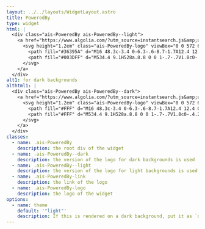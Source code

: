 ```yaml
---
layout: ../../layouts/WidgetLayout.astro
title: PoweredBy
type: widget
html: |
  <div class="ais-PoweredBy ais-PoweredBy--light">
    <a href="https://www.algolia.com/?utm_source=instantsearch.js&amp;utm_medium=website&amp;utm_content=instantsearchjs.netlify.app&amp;utm_campaign=poweredby" target="_blank" class="ais-PoweredBy-link" aria-label="Search by Algolia" rel="noopener noreferrer">
      <svg height="1.2em" class="ais-PoweredBy-logo" viewBox="0 0 572 64">
        <path fill="#36395A" d="M16 48.3c-3.4 0-6.3-.6-8.7-1.7A12.4 12.4 0 0 1 1.9 42C.6 40 0 38 0 35.4h6.5a6.7 6.7 0 0 0 3.9 6c1.4.7 3.3 1.1 5.6 1.1 2.2 0 4-.3 5.4-1a7 7 0 0 0 3-2.4 6 6 0 0 0 1-3.4c0-1.5-.6-2.8-1.9-3.7-1.3-1-3.3-1.6-5.9-1.8l-4-.4c-3.7-.3-6.6-1.4-8.8-3.4a10 10 0 0 1-3.3-7.9c0-2.4.6-4.6 1.8-6.4a12 12 0 0 1 5-4.3c2.2-1 4.7-1.6 7.5-1.6s5.5.5 7.6 1.6a12 12 0 0 1 5 4.4c1.2 1.8 1.8 4 1.8 6.7h-6.5a6.4 6.4 0 0 0-3.5-5.9c-1-.6-2.6-1-4.4-1s-3.2.3-4.4 1c-1.1.6-2 1.4-2.6 2.4-.5 1-.8 2-.8 3.1a5 5 0 0 0 1.5 3.6c1 1 2.6 1.7 4.7 1.9l4 .3c2.8.2 5.2.8 7.2 1.8 2.1 1 3.7 2.2 4.9 3.8a9.7 9.7 0 0 1 1.7 5.8c0 2.5-.7 4.7-2 6.6a13 13 0 0 1-5.6 4.4c-2.4 1-5.2 1.6-8.4 1.6Zm35.6 0c-2.6 0-4.8-.4-6.7-1.3a13 13 0 0 1-4.7-3.5 17.1 17.1 0 0 1-3.6-10.4v-1c0-2 .3-3.8 1-5.6a13 13 0 0 1 7.3-8.3 15 15 0 0 1 6.3-1.4A13.2 13.2 0 0 1 64 24.3c1 2.2 1.6 4.6 1.6 7.2V34H39.4v-4.3h21.8l-1.8 2.2c0-2-.3-3.7-.9-5.1a7.3 7.3 0 0 0-2.7-3.4c-1.2-.7-2.7-1.1-4.6-1.1s-3.4.4-4.7 1.3a8 8 0 0 0-2.9 3.6c-.6 1.5-.9 3.3-.9 5.4 0 2 .3 3.7 1 5.3a7.9 7.9 0 0 0 2.8 3.7c1.3.8 3 1.3 5 1.3s3.8-.5 5.1-1.3c1.3-1 2.1-2 2.4-3.2h6a11.8 11.8 0 0 1-7 8.7 16 16 0 0 1-6.4 1.2ZM80 48c-2.2 0-4-.3-5.7-1a8.4 8.4 0 0 1-3.7-3.3 9.7 9.7 0 0 1-1.3-5.2c0-2 .5-3.8 1.5-5.2a9 9 0 0 1 4.3-3.1c1.8-.7 4-1 6.7-1H89v4.1h-7.5c-2 0-3.4.5-4.4 1.4-1 1-1.6 2.1-1.6 3.6s.5 2.7 1.6 3.6c1 1 2.5 1.4 4.4 1.4 1.1 0 2.2-.2 3.2-.7 1-.4 1.9-1 2.6-2 .6-1 1-2.4 1-4.2l1.7 2.1c-.2 2-.7 3.8-1.5 5.2a9 9 0 0 1-3.4 3.3 12 12 0 0 1-5.3 1Zm9.5-.7v-8.8h-1v-10c0-1.8-.5-3.2-1.4-4.1-1-1-2.4-1.4-4.2-1.4a142.9 142.9 0 0 0-10.2.4v-5.6a74.8 74.8 0 0 1 8.6-.4c3 0 5.5.4 7.5 1.2s3.4 2 4.4 3.6c1 1.7 1.4 4 1.4 6.7v18.4h-5Zm12.9 0V17.8h5v12.3h-.2c0-4.2 1-7.4 2.8-9.5a11 11 0 0 1 8.3-3.1h1v5.6h-2a9 9 0 0 0-6.3 2.2c-1.5 1.5-2.2 3.6-2.2 6.4v15.6h-6.4Zm34.4 1a15 15 0 0 1-6.6-1.3c-1.9-.9-3.4-2-4.7-3.5a15.5 15.5 0 0 1-2.7-5c-.6-1.7-1-3.6-1-5.4v-1c0-2 .4-3.8 1-5.6a15 15 0 0 1 2.8-4.9c1.3-1.5 2.8-2.6 4.6-3.5a16.4 16.4 0 0 1 13.3.2c2 1 3.5 2.3 4.8 4a12 12 0 0 1 2 6H144c-.2-1.6-1-3-2.2-4.1a7.5 7.5 0 0 0-5.2-1.7 8 8 0 0 0-4.7 1.3 8 8 0 0 0-2.8 3.6 13.8 13.8 0 0 0 0 10.3c.6 1.5 1.5 2.7 2.8 3.6s2.8 1.3 4.8 1.3c1.5 0 2.7-.2 3.8-.8a7 7 0 0 0 2.6-2c.7-1 1-2 1.2-3.2h6.2a11 11 0 0 1-2 6.2 15.1 15.1 0 0 1-11.8 5.5Zm19.7-1v-40h6.4V31h-1.3c0-3 .4-5.5 1.1-7.6a9.7 9.7 0 0 1 3.5-4.8A9.9 9.9 0 0 1 172 17h.3c3.5 0 6 1.1 7.9 3.5 1.7 2.3 2.6 5.7 2.6 10v16.8h-6.4V29.6c0-2.1-.6-3.8-1.8-5a6.4 6.4 0 0 0-4.8-1.8c-2 0-3.7.7-5 2a7.8 7.8 0 0 0-1.9 5.5v17h-6.4Zm63.8 1a12.2 12.2 0 0 1-10.9-6.2 19 19 0 0 1-1.8-7.3h1.4v12.5h-5.1v-40h6.4v19.8l-2 3.5c.2-3.1.8-5.7 1.9-7.7a11 11 0 0 1 4.4-4.5c1.8-1 3.9-1.5 6.1-1.5a13.4 13.4 0 0 1 12.8 9.1c.7 1.9 1 3.8 1 6v1c0 2.2-.3 4.1-1 6a13.6 13.6 0 0 1-13.2 9.4Zm-1.2-5.5a8.4 8.4 0 0 0 7.9-5c.7-1.5 1.1-3.3 1.1-5.3s-.4-3.8-1.1-5.3a8.7 8.7 0 0 0-3.2-3.6 9.6 9.6 0 0 0-9.2-.2 8.5 8.5 0 0 0-3.3 3.2c-.8 1.4-1.3 3-1.3 5v2.3a9 9 0 0 0 1.3 4.8 9 9 0 0 0 3.4 3c1.4.7 2.8 1 4.4 1Zm27.3 3.9-10-28.9h6.5l9.5 28.9h-6Zm-7.5 12.2v-5.7h4.9c1 0 2-.1 2.9-.4a4 4 0 0 0 2-1.4c.4-.7.9-1.6 1.2-2.7l8.6-30.9h6.2l-9.3 32.4a14 14 0 0 1-2.5 5 8.9 8.9 0 0 1-4 2.8c-1.5.6-3.4.9-5.6.9h-4.4Zm9-12.2v-5.2h6.4v5.2H248Z"/>
        <path fill="#003DFF" d="M534.4 9.1H528a.8.8 0 0 1-.7-.7V1.8c0-.4.2-.7.6-.8l6.5-1c.4 0 .8.2.9.6v7.8c0 .4-.4.7-.8.7zM428 35.2V.8c0-.5-.3-.8-.7-.8h-.2l-6.4 1c-.4 0-.7.4-.7.8v35c0 1.6 0 11.8 12.3 12.2.5 0 .8-.4.8-.8V43c0-.4-.3-.7-.6-.8-4.5-.5-4.5-6-4.5-7zm106.5-21.8H528c-.4 0-.7.4-.7.8v34c0 .4.3.8.7.8h6.5c.4 0 .8-.4.8-.8v-34c0-.5-.4-.8-.8-.8zm-17.7 21.8V.8c0-.5-.3-.8-.8-.8l-6.5 1c-.4 0-.7.4-.7.8v35c0 1.6 0 11.8 12.3 12.2.4 0 .8-.4.8-.8V43c0-.4-.3-.7-.7-.8-4.4-.5-4.4-6-4.4-7zm-22.2-20.6a16.5 16.5 0 0 1 8.6 9.3c.8 2.2 1.3 4.8 1.3 7.5a19.4 19.4 0 0 1-4.6 12.6 14.8 14.8 0 0 1-5.2 3.6c-2 .9-5.2 1.4-6.8 1.4a21 21 0 0 1-6.7-1.4 15.4 15.4 0 0 1-8.6-9.3 21.3 21.3 0 0 1 0-14.4 15.2 15.2 0 0 1 8.6-9.3c2-.8 4.3-1.2 6.7-1.2s4.6.4 6.7 1.2zm-6.7 27.6c2.7 0 4.7-1 6.2-3s2.2-4.3 2.2-7.8-.7-6.3-2.2-8.3-3.5-3-6.2-3-4.7 1-6.1 3c-1.5 2-2.2 4.8-2.2 8.3s.7 5.8 2.2 7.8 3.5 3 6.2 3zm-88.8-28.8c-6.2 0-11.7 3.3-14.8 8.2a18.6 18.6 0 0 0 4.8 25.2c1.8 1.2 4 1.8 6.2 1.7s.1 0 .1 0h.9c4.2-.7 8-4 9.1-8.1v7.4c0 .4.3.7.8.7h6.4a.7.7 0 0 0 .7-.7V14.2c0-.5-.3-.8-.7-.8h-13.5zm6.3 26.5a9.8 9.8 0 0 1-5.7 2h-.5a10 10 0 0 1-9.2-14c1.4-3.7 5-6.3 9-6.3h6.4v18.3zm152.3-26.5h13.5c.5 0 .8.3.8.7v33.7c0 .4-.3.7-.8.7h-6.4a.7.7 0 0 1-.8-.7v-7.4c-1.2 4-4.8 7.4-9 8h-.1a4.2 4.2 0 0 1-.5.1h-.9a10.3 10.3 0 0 1-7-2.6c-4-3.3-6.5-8.4-6.5-14.2 0-3.7 1-7.2 3-10 3-5 8.5-8.3 14.7-8.3zm.6 28.4c2.2-.1 4.2-.6 5.7-2V21.7h-6.3a9.8 9.8 0 0 0-9 6.4 10.2 10.2 0 0 0 9.1 13.9h.5zM452.8 13.4c-6.2 0-11.7 3.3-14.8 8.2a18.5 18.5 0 0 0 3.6 24.3 10.4 10.4 0 0 0 13 .6c2.2-1.5 3.8-3.7 4.5-6.1v7.8c0 2.8-.8 5-2.2 6.3-1.5 1.5-4 2.2-7.5 2.2l-6-.3c-.3 0-.7.2-.8.5l-1.6 5.5c-.1.4.1.8.5 1h.1c2.8.4 5.5.6 7 .6 6.3 0 11-1.4 14-4.1 2.7-2.5 4.2-6.3 4.5-11.4V14.2c0-.5-.4-.8-.8-.8h-13.5zm6.3 8.2v18.3a9.6 9.6 0 0 1-5.6 2h-1a10.3 10.3 0 0 1-8.8-14c1.4-3.7 5-6.3 9-6.3h6.4zM291 31.5A32 32 0 0 1 322.8 0h30.8c.6 0 1.2.5 1.2 1.2v61.5c0 1.1-1.3 1.7-2.2 1l-19.2-17a18 18 0 0 1-11 3.4 18.1 18.1 0 1 1 18.2-14.8c-.1.4-.5.7-.9.6-.1 0-.3 0-.4-.2l-3.8-3.4c-.4-.3-.6-.8-.7-1.4a12 12 0 1 0-2.4 8.3c.4-.4 1-.5 1.6-.2l14.7 13.1v-46H323a26 26 0 1 0 10 49.7c.8-.4 1.6-.2 2.3.3l3 2.7c.3.2.3.7 0 1l-.2.2a32 32 0 0 1-47.2-28.6z"/>
      </svg>
    </a>
  </div>
alt1: for dark backgrounds
althtml1: |
  <div class="ais-PoweredBy ais-PoweredBy--dark">
    <a href="https://www.algolia.com/?utm_source=instantsearch.js&amp;utm_medium=website&amp;utm_content=instantsearchjs.netlify.app&amp;utm_campaign=poweredby" target="_blank" class="ais-PoweredBy-link" aria-label="Search by Algolia" rel="noopener noreferrer">
      <svg height="1.2em" class="ais-PoweredBy-logo" viewBox="0 0 572 64">
        <path fill="#FFF" d="M16 48.3c-3.4 0-6.3-.6-8.7-1.7A12.4 12.4 0 0 1 1.9 42C.6 40 0 38 0 35.4h6.5a6.7 6.7 0 0 0 3.9 6c1.4.7 3.3 1.1 5.6 1.1 2.2 0 4-.3 5.4-1a7 7 0 0 0 3-2.4 6 6 0 0 0 1-3.4c0-1.5-.6-2.8-1.9-3.7-1.3-1-3.3-1.6-5.9-1.8l-4-.4c-3.7-.3-6.6-1.4-8.8-3.4a10 10 0 0 1-3.3-7.9c0-2.4.6-4.6 1.8-6.4a12 12 0 0 1 5-4.3c2.2-1 4.7-1.6 7.5-1.6s5.5.5 7.6 1.6a12 12 0 0 1 5 4.4c1.2 1.8 1.8 4 1.8 6.7h-6.5a6.4 6.4 0 0 0-3.5-5.9c-1-.6-2.6-1-4.4-1s-3.2.3-4.4 1c-1.1.6-2 1.4-2.6 2.4-.5 1-.8 2-.8 3.1a5 5 0 0 0 1.5 3.6c1 1 2.6 1.7 4.7 1.9l4 .3c2.8.2 5.2.8 7.2 1.8 2.1 1 3.7 2.2 4.9 3.8a9.7 9.7 0 0 1 1.7 5.8c0 2.5-.7 4.7-2 6.6a13 13 0 0 1-5.6 4.4c-2.4 1-5.2 1.6-8.4 1.6Zm35.6 0c-2.6 0-4.8-.4-6.7-1.3a13 13 0 0 1-4.7-3.5 17.1 17.1 0 0 1-3.6-10.4v-1c0-2 .3-3.8 1-5.6a13 13 0 0 1 7.3-8.3 15 15 0 0 1 6.3-1.4A13.2 13.2 0 0 1 64 24.3c1 2.2 1.6 4.6 1.6 7.2V34H39.4v-4.3h21.8l-1.8 2.2c0-2-.3-3.7-.9-5.1a7.3 7.3 0 0 0-2.7-3.4c-1.2-.7-2.7-1.1-4.6-1.1s-3.4.4-4.7 1.3a8 8 0 0 0-2.9 3.6c-.6 1.5-.9 3.3-.9 5.4 0 2 .3 3.7 1 5.3a7.9 7.9 0 0 0 2.8 3.7c1.3.8 3 1.3 5 1.3s3.8-.5 5.1-1.3c1.3-1 2.1-2 2.4-3.2h6a11.8 11.8 0 0 1-7 8.7 16 16 0 0 1-6.4 1.2ZM80 48c-2.2 0-4-.3-5.7-1a8.4 8.4 0 0 1-3.7-3.3 9.7 9.7 0 0 1-1.3-5.2c0-2 .5-3.8 1.5-5.2a9 9 0 0 1 4.3-3.1c1.8-.7 4-1 6.7-1H89v4.1h-7.5c-2 0-3.4.5-4.4 1.4-1 1-1.6 2.1-1.6 3.6s.5 2.7 1.6 3.6c1 1 2.5 1.4 4.4 1.4 1.1 0 2.2-.2 3.2-.7 1-.4 1.9-1 2.6-2 .6-1 1-2.4 1-4.2l1.7 2.1c-.2 2-.7 3.8-1.5 5.2a9 9 0 0 1-3.4 3.3 12 12 0 0 1-5.3 1Zm9.5-.7v-8.8h-1v-10c0-1.8-.5-3.2-1.4-4.1-1-1-2.4-1.4-4.2-1.4a142.9 142.9 0 0 0-10.2.4v-5.6a74.8 74.8 0 0 1 8.6-.4c3 0 5.5.4 7.5 1.2s3.4 2 4.4 3.6c1 1.7 1.4 4 1.4 6.7v18.4h-5Zm12.9 0V17.8h5v12.3h-.2c0-4.2 1-7.4 2.8-9.5a11 11 0 0 1 8.3-3.1h1v5.6h-2a9 9 0 0 0-6.3 2.2c-1.5 1.5-2.2 3.6-2.2 6.4v15.6h-6.4Zm34.4 1a15 15 0 0 1-6.6-1.3c-1.9-.9-3.4-2-4.7-3.5a15.5 15.5 0 0 1-2.7-5c-.6-1.7-1-3.6-1-5.4v-1c0-2 .4-3.8 1-5.6a15 15 0 0 1 2.8-4.9c1.3-1.5 2.8-2.6 4.6-3.5a16.4 16.4 0 0 1 13.3.2c2 1 3.5 2.3 4.8 4a12 12 0 0 1 2 6H144c-.2-1.6-1-3-2.2-4.1a7.5 7.5 0 0 0-5.2-1.7 8 8 0 0 0-4.7 1.3 8 8 0 0 0-2.8 3.6 13.8 13.8 0 0 0 0 10.3c.6 1.5 1.5 2.7 2.8 3.6s2.8 1.3 4.8 1.3c1.5 0 2.7-.2 3.8-.8a7 7 0 0 0 2.6-2c.7-1 1-2 1.2-3.2h6.2a11 11 0 0 1-2 6.2 15.1 15.1 0 0 1-11.8 5.5Zm19.7-1v-40h6.4V31h-1.3c0-3 .4-5.5 1.1-7.6a9.7 9.7 0 0 1 3.5-4.8A9.9 9.9 0 0 1 172 17h.3c3.5 0 6 1.1 7.9 3.5 1.7 2.3 2.6 5.7 2.6 10v16.8h-6.4V29.6c0-2.1-.6-3.8-1.8-5a6.4 6.4 0 0 0-4.8-1.8c-2 0-3.7.7-5 2a7.8 7.8 0 0 0-1.9 5.5v17h-6.4Zm63.8 1a12.2 12.2 0 0 1-10.9-6.2 19 19 0 0 1-1.8-7.3h1.4v12.5h-5.1v-40h6.4v19.8l-2 3.5c.2-3.1.8-5.7 1.9-7.7a11 11 0 0 1 4.4-4.5c1.8-1 3.9-1.5 6.1-1.5a13.4 13.4 0 0 1 12.8 9.1c.7 1.9 1 3.8 1 6v1c0 2.2-.3 4.1-1 6a13.6 13.6 0 0 1-13.2 9.4Zm-1.2-5.5a8.4 8.4 0 0 0 7.9-5c.7-1.5 1.1-3.3 1.1-5.3s-.4-3.8-1.1-5.3a8.7 8.7 0 0 0-3.2-3.6 9.6 9.6 0 0 0-9.2-.2 8.5 8.5 0 0 0-3.3 3.2c-.8 1.4-1.3 3-1.3 5v2.3a9 9 0 0 0 1.3 4.8 9 9 0 0 0 3.4 3c1.4.7 2.8 1 4.4 1Zm27.3 3.9-10-28.9h6.5l9.5 28.9h-6Zm-7.5 12.2v-5.7h4.9c1 0 2-.1 2.9-.4a4 4 0 0 0 2-1.4c.4-.7.9-1.6 1.2-2.7l8.6-30.9h6.2l-9.3 32.4a14 14 0 0 1-2.5 5 8.9 8.9 0 0 1-4 2.8c-1.5.6-3.4.9-5.6.9h-4.4Zm9-12.2v-5.2h6.4v5.2H248Z"/>
        <path fill="#FFF" d="M534.4 9.1H528a.8.8 0 0 1-.7-.7V1.8c0-.4.2-.7.6-.8l6.5-1c.4 0 .8.2.9.6v7.8c0 .4-.4.7-.8.7zM428 35.2V.8c0-.5-.3-.8-.7-.8h-.2l-6.4 1c-.4 0-.7.4-.7.8v35c0 1.6 0 11.8 12.3 12.2.5 0 .8-.4.8-.8V43c0-.4-.3-.7-.6-.8-4.5-.5-4.5-6-4.5-7zm106.5-21.8H528c-.4 0-.7.4-.7.8v34c0 .4.3.8.7.8h6.5c.4 0 .8-.4.8-.8v-34c0-.5-.4-.8-.8-.8zm-17.7 21.8V.8c0-.5-.3-.8-.8-.8l-6.5 1c-.4 0-.7.4-.7.8v35c0 1.6 0 11.8 12.3 12.2.4 0 .8-.4.8-.8V43c0-.4-.3-.7-.7-.8-4.4-.5-4.4-6-4.4-7zm-22.2-20.6a16.5 16.5 0 0 1 8.6 9.3c.8 2.2 1.3 4.8 1.3 7.5a19.4 19.4 0 0 1-4.6 12.6 14.8 14.8 0 0 1-5.2 3.6c-2 .9-5.2 1.4-6.8 1.4a21 21 0 0 1-6.7-1.4 15.4 15.4 0 0 1-8.6-9.3 21.3 21.3 0 0 1 0-14.4 15.2 15.2 0 0 1 8.6-9.3c2-.8 4.3-1.2 6.7-1.2s4.6.4 6.7 1.2zm-6.7 27.6c2.7 0 4.7-1 6.2-3s2.2-4.3 2.2-7.8-.7-6.3-2.2-8.3-3.5-3-6.2-3-4.7 1-6.1 3c-1.5 2-2.2 4.8-2.2 8.3s.7 5.8 2.2 7.8 3.5 3 6.2 3zm-88.8-28.8c-6.2 0-11.7 3.3-14.8 8.2a18.6 18.6 0 0 0 4.8 25.2c1.8 1.2 4 1.8 6.2 1.7s.1 0 .1 0h.9c4.2-.7 8-4 9.1-8.1v7.4c0 .4.3.7.8.7h6.4a.7.7 0 0 0 .7-.7V14.2c0-.5-.3-.8-.7-.8h-13.5zm6.3 26.5a9.8 9.8 0 0 1-5.7 2h-.5a10 10 0 0 1-9.2-14c1.4-3.7 5-6.3 9-6.3h6.4v18.3zm152.3-26.5h13.5c.5 0 .8.3.8.7v33.7c0 .4-.3.7-.8.7h-6.4a.7.7 0 0 1-.8-.7v-7.4c-1.2 4-4.8 7.4-9 8h-.1a4.2 4.2 0 0 1-.5.1h-.9a10.3 10.3 0 0 1-7-2.6c-4-3.3-6.5-8.4-6.5-14.2 0-3.7 1-7.2 3-10 3-5 8.5-8.3 14.7-8.3zm.6 28.4c2.2-.1 4.2-.6 5.7-2V21.7h-6.3a9.8 9.8 0 0 0-9 6.4 10.2 10.2 0 0 0 9.1 13.9h.5zM452.8 13.4c-6.2 0-11.7 3.3-14.8 8.2a18.5 18.5 0 0 0 3.6 24.3 10.4 10.4 0 0 0 13 .6c2.2-1.5 3.8-3.7 4.5-6.1v7.8c0 2.8-.8 5-2.2 6.3-1.5 1.5-4 2.2-7.5 2.2l-6-.3c-.3 0-.7.2-.8.5l-1.6 5.5c-.1.4.1.8.5 1h.1c2.8.4 5.5.6 7 .6 6.3 0 11-1.4 14-4.1 2.7-2.5 4.2-6.3 4.5-11.4V14.2c0-.5-.4-.8-.8-.8h-13.5zm6.3 8.2v18.3a9.6 9.6 0 0 1-5.6 2h-1a10.3 10.3 0 0 1-8.8-14c1.4-3.7 5-6.3 9-6.3h6.4zM291 31.5A32 32 0 0 1 322.8 0h30.8c.6 0 1.2.5 1.2 1.2v61.5c0 1.1-1.3 1.7-2.2 1l-19.2-17a18 18 0 0 1-11 3.4 18.1 18.1 0 1 1 18.2-14.8c-.1.4-.5.7-.9.6-.1 0-.3 0-.4-.2l-3.8-3.4c-.4-.3-.6-.8-.7-1.4a12 12 0 1 0-2.4 8.3c.4-.4 1-.5 1.6-.2l14.7 13.1v-46H323a26 26 0 1 0 10 49.7c.8-.4 1.6-.2 2.3.3l3 2.7c.3.2.3.7 0 1l-.2.2a32 32 0 0 1-47.2-28.6z"/>
      </svg>
    </a>
  </div>
classes:
  - name: .ais-PoweredBy
    description: the root div of the widget
  - name: .ais-PoweredBy--dark
    description: the version of the logo for dark backgrounds is used
  - name: .ais-PoweredBy--light
    description: the version of the logo for light backgrounds is used
  - name: .ais-PoweredBy-link
    description: the link of the logo
  - name: .ais-PoweredBy-logo
    description: the logo of the widget
options:
  - name: theme
    default: '"light"'
    description: If this is rendered on a dark background, put it as `dark`
---
```

